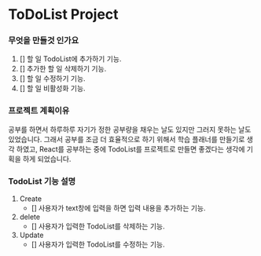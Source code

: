 # ToDoList Project

### 무엇을 만들것 인가요
1. [] 할 일 TodoList에 추가하기 기능.
2. [] 추가한 할 일 삭제하기 기능.
3. [] 할 일 수정하기 기능.
4. [] 할 일 비활성화 기능.

### 프로젝트 계획이유
공부를 하면서 하루하루 자기가 정한 공부량을 채우는 날도 있지만 그러지 못하는 날도 있었습니다.
그래서 공부를 조금 더 효율적으로 하기 위해서 학습 플래너를 만들기로 생각 하였고, React를 공부하는
중에 TodoList를 프로젝트로 만들면 좋겠다는 생각에 기획을 하게 되었습니다.

### TodoList 기능 설명
1. Create
    + [] 사용자가 text창에 입력을 하면 입력 내용을 추가하는 기능.
2. delete
    + [] 사용자가 입력한 TodoList를 삭제하는 기능.
3. Update 
    + [] 사용자가 입력한 TodoList를 수정하는 기능.

